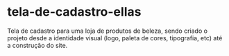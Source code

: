 # tela-de-cadastro-ellas
Tela de cadastro para uma loja de produtos de beleza, sendo criado o projeto desde a identidade visual (logo, paleta de cores, tipografia, etc) até a construção do site.
